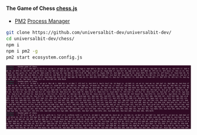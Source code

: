 #### The Game of Chess   [chess.js](https://www.npmjs.com/package/chess.js)

* [PM2](https://www.npmjs.com/package/pm2)    [Process Manager](https://pm2.io/docs/runtime/guide/process-management/)

```bash
git clone https://github.com/universalbit-dev/universalbit-dev/
cd universalbit-dev/chess/
npm i
npm i pm2 -g
pm2 start ecosystem.config.js
```
<img src="https://github.com/universalbit-dev/universalbit-dev/blob/main/chess/images/random_chess.png" width="auto"></img>

